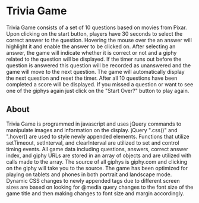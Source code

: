 # Trivia Game

Trivia Game consists of a set of 10 questions based on movies from Pixar.  Upon clicking on the start button, players have 30 seconds to select the correct answer to the question.  Hovering the mouse over the an answer will highlight it and enable the answer to be clicked on.  After selecting an answer, the game will indicate whether it is correct or not and a giphy related to the question will be displayed.  If the timer runs out before the question is answered this question will be recorded as unanswered and the game will move to the next question.  The game will automatically display the next question and reset the timer.  After all 10 questions have been completed a score will be displayed.  If you missed a question or want to see one of the giphys again just click on the "Start Over?" button to play again.

## About
Trivia Game is programmed in javascript and uses jQuery commands to manipulate images and information on the display.  jQuery ".css()" and ".hover() are used to style newly appended elements.  Functions that utilize setTimeout, setInterval, and clearInterval are utilized to set and control timing events. All game data including questions, answers, correct answer index, and giphy URLs are stored in an array of objects and are utilized with calls made to the array. The source of all giphys is giphy.com and clicking on the giphy will take you to the source.  The game has been optimized for playing on tablets and phones in both portrait and landscape mode.  Dynamic CSS changes to newly appended tags due to different screen sizes are based on looking for @media query changes to the font size of the game title and then making changes to font size and margin accordingly.